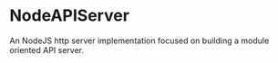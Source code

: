 # NodeAPIServer
An NodeJS http server implementation focused on building a module oriented API server.  
